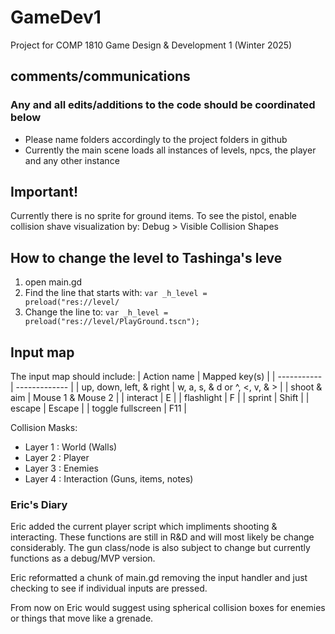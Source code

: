 # GameDev1
Project for COMP 1810 Game Design &amp; Development 1 (Winter 2025)

## comments/communications
### Any and all edits/additions to the code should be coordinated below
- Please name folders accordingly to the project folders in github
- Currently the main scene loads all instances of levels, npcs, the player and any other instance

## Important!

Currently there is no sprite for ground items. To see the pistol, enable collision shave visualization by:
Debug > Visible Collision Shapes

## How to change the level to Tashinga's leve
1. open main.gd
2. Find the line that starts with: <code>var _h_level = preload("res://level/</code>
3. Change the line to: <code>var _h_level = preload("res://level/PlayGround.tscn");</code>

## Input map
The input map should include:
 | Action name | Mapped key(s) |
 | ----------- | ------------- |
 | up, down, left, & right | w, a, s, & d or ^, <, v, & > |
 | shoot & aim             | Mouse 1 & Mouse 2 |
 | interact                | E |
 | flashlight              | F |
 | sprint                  | Shift |
 | escape                  | Escape |
 | toggle fullscreen       | F11 |

Collision Masks:
- Layer 1	: World (Walls)
- Layer 2	: Player
- Layer 3	: Enemies
- Layer 4	: Interaction (Guns, items, notes)

### Eric's Diary

Eric added the current player script which impliments shooting & interacting. These functions are still in R&D and
will most likely be change considerably. The gun class/node is also subject to change but currently functions
as a debug/MVP version.

Eric reformatted a chunk of main.gd removing the input handler and just checking to see if individual inputs are pressed.

From now on Eric would suggest using spherical collision boxes for enemies or things that move like a grenade.
